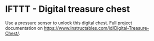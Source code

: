 # IFTTT - Digital treasure chest

Use a pressure sensor to unlock this digital chest. Full project documentation on https://www.instructables.com/id/Digital-Treasure-Chest/.
